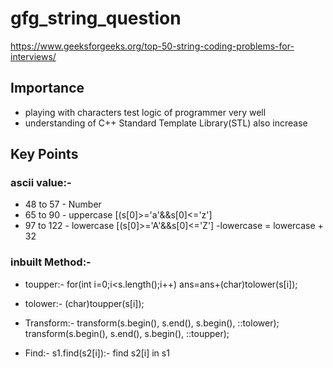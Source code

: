 # gfg_string_question
https://www.geeksforgeeks.org/top-50-string-coding-problems-for-interviews/

## Importance
- playing with characters test logic of programmer very well
- understanding of C++ Standard Template Library(STL) also increase

## Key Points
### ascii value:-
- 48 to 57 - Number
- 65 to 90 - uppercase [(s[0]>='a'&&s[0]<='z']
- 97 to 122 - lowercase [(s[0]>='A'&&s[0]<='Z']
-lowercase = lowercase + 32


### inbuilt Method:-

- toupper:-  for(int i=0;i<s.length();i++)
             ans=ans+(char)tolower(s[i]);
- tolower:- (char)toupper(s[i]);


- Transform:- transform(s.begin(), s.end(), s.begin(), ::tolower);
           transform(s.begin(), s.end(), s.begin(), ::toupper);

- Find:-  s1.find(s2[i]):- find s2[i] in s1 

        
